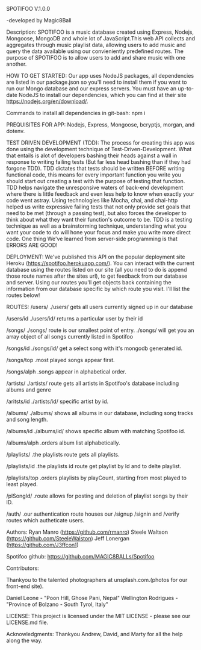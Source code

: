 SPOTIFOO V.1.0.0

-developed by Magic8Ball

Description: SPOTIFOO is a music database created using Express, Nodejs, Mongoose, MongoDB and whole lot of JavaScript.This web API collects and aggregates through music playlist data, allowing users to add music and query the data available using our convieniently predefined routes. The purpose of SPOTIFOO is to allow users to add and share music with one another.

HOW TO GET STARTED:
Our app uses NodeJS packages, all dependencies are listed in our package.json so you'll need to install them if you want to run our Mongo database and our express servers. You must have an up-to-date NodeJS to install our dependencies, which you can find at their site https://nodejs.org/en/download/.     

Commands to install all dependencies in git-bash: npm i

PREQUISITES FOR APP: Nodejs, Express, Mongoose, bcryptjs, morgan, and dotenv.

TEST DRIVEN DEVELOPMENT (TDD): The process for creating this app was done using the development technique of Test-Driven-Development. What that entails is alot of developers bashing their heads against a wall in response to writing failing tests (But far less head bashing than if they had forgone TDD). TDD dictates that tests should be written BEFORE writing functional code, this means for every important function you write you should start out creating a test with the purpose of testing that function. TDD helps navigate the unresponsive waters of back-end development where there is little feedback and even less help to know when exactly your code went astray. Using technologies like Mocha, chai, and chai-http helped us write expressive failing tests that not only provide set goals that need to be met (through a passing test), but also forces the developer to think about what they want their function's outcome to be. TDD is a testing technique as well as a brainstorming technique, understanding what you want your code to do will hone your focus and make you write more direct code. 
One thing We've learned from server-side programming is that ERRORS ARE GOOD!

DEPLOYMENT: We've published this API on the popular deployment site Heroku (https://spotifoo.herokuapp.com/). 
You can interact with the current database using the routes listed on our site (all you need to do is append those route names after the sites url), to get feedback from our database and server. Using our routes you'll get objects back containing the information from our database specific by which route you visit. I'll list the routes below!

ROUTES:
/users/
    ./users/ gets all users currently signed up in our database

/users/id
    ./users/id/ returns a particular user by their id

/songs/
    ./songs/ route is our smallest point of entry.  ./songs/ will get you an array object of all songs currently listed in Spotifoo

/songs/id
    ./songs/id/ get a select song with it's mongodb generated id.

/songs/top
    .most played songs appear first.

/songs/alph
    .songs appear in alphabetical order.        

/artists/
    ./artists/ route gets all artists in Spotifoo's database including albums and genre

/aritsts/id
    ./artists/id/ specific artist by id.

/albums/
    ./albums/ shows all albums in our database, including song tracks and song length.

/albums/id
    ./albums/id/ shows specific album with matching Spotifoo id.

/albums/alph
    .orders album list alphabetically.     

/playlists/
    .the playlists route gets all playlists.

/playlists/id
    .the playlists id route get playlist by Id and to delte playlist.

/playlists/top
    .orders playlists by playCount, starting from most played to least played.

/plSongId/
    .route allows for posting and deletion of playlist songs by their ID.

/auth/
    .our authentication route houses our /signup /signin and /verify routes which autheticate users.                         

Authors:
Ryan Manro (https://github.com/rmanro)
Steele Waltson (https://github.com/SteeleWalston)
Jeff Lonergan (https://github.com/J3ffcon1)

Spotifoo github: https://github.com/MAGIC8BALLs/Spotifoo

Contributors:

Thankyou to the talented photographers at unsplash.com.(photos for our front-end site).

Daniel Leone - "Poon Hill, Ghose Pani, Nepal"
Wellington Rodrigues - "Province of Bolzano - South Tyrol, Italy"

LICENSE:
This project is licensed under the MIT LICENSE - please see our LICENSE.md file.

Acknowledgments:
Thankyou Andrew, David, and Marty for all the help along the way.

